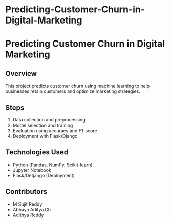 # Predicting-Customer-Churn-in-Digital-Marketing

# Predicting Customer Churn in Digital Marketing

## Overview
This project predicts customer churn using machine learning to help businesses retain customers and optimize marketing strategies.

## Steps
1. Data collection and preprocessing
2. Model selection and training
3. Evaluation using accuracy and F1-score
4. Deployment with Flask/Django

## Technologies Used
- Python (Pandas, NumPy, Scikit-learn)
- Jupyter Notebook
- Flask/Detjango (Deployment)

## Contributors
- M Sujit Reddy
- Abhaya Aditya.Ch
- Adithya Reddy

